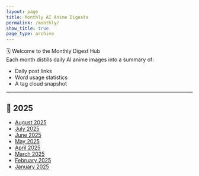 ```yaml
---
layout: page
title: Monthly AI Anime Digests
permalink: /monthly/
show_title: true
page_type: archive
---
```


🗓️ Welcome to the Monthly Digest Hub  
Each month distills daily AI anime images into a summary of:
- Daily post links
- Word usage statistics
- A tag cloud snapshot

---

## 📆 2025
- [August 2025](/monthly/2025-08.md)
- [July 2025](/monthly/2025-07.md)
- [June 2025](/monthly/2025-06.md)
- [May 2025](/monthly/2025-05.md)
- [April 2025](/monthly/2025-04.md)
- [March 2025](/monthly/2025-03.md)
- [February 2025](/monthly/2025-02.md)
- [January 2025](/monthly/2025-01.md)
